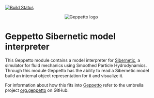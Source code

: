 [![Build Status](https://travis-ci.org/openworm/org.geppetto.model.neuroml.png?branch=master)](https://travis-ci.org/openworm/org.geppetto.model.neuroml)

<p align="center">
  <img src="https://dl.dropboxusercontent.com/u/7538688/geppetto%20logo.png?dl=1" alt="Geppetto logo"/>
</p>

# Geppetto Sibernetic model interpreter

This Geppetto module contains a model interpreter for [Sibernetic](http://sibernetic.org/), a simulator for fluid mechanics using Smoothed Particle Hydrodynamics. 
Through this module Geppetto has the ability to read a Sibernetic model build an internal object representation for it and visualize it.

For information about how this fits into [Geppetto](http://www.geppetto.org/) refer to the umbrella project [org.geppetto](https://github.com/openworm/org.geppetto) on GitHub.
